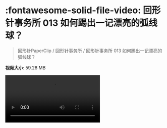 # :fontawesome-solid-file-video: 回形针事务所 013 如何踢出一记漂亮的弧线球？

> 回形针PaperClip / 回形针事务所 / 回形针事务所 013 如何踢出一记漂亮的弧线球？

**视频大小**: 59.28 MB

<div class="video"><video src="https://file.hsyhx.top/archive/PaperClip/回形针事务所/013.mp4" controls preload>🤔 您的浏览器不支持 video 标签</video></div>